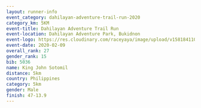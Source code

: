 ```yaml
--- 
layout: runner-info 
event_category: dahilayan-adventure-trail-run-2020 
category_km: 5KM 
event-title: Dahilayan Adventure Trail Run 
event-location: Dahilayan Adventure Park, Bukidnon 
event-logo: https://res.cloudinary.com/raceyaya/image/upload/v1581841107/logo/2020/dahilayan-adventure-park-2020_gve1jp.png 
event-date: 2020-02-09 
overall_rank: 27
gender_rank: 15
bib: 5036
name: King John Sotomil
distance: 5km
country: Philippines
category: 5km
gender: Male
finish: 47-13.9
--- 
```

